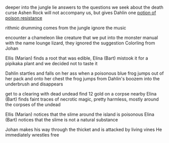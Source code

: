 deeper into the jungle lie answers to the questions we seek about the death curse
Ashen Rock will not accompany us, but gives Dahlin one [potion of poison resistance](https://2e.aonprd.com/Equipment.aspx?ID=192)

rithmic drumming comes from the jungle
ignore the music

encounter a chameleon like creature that we put into the monster manual with the name lounge lizard, they ignored the suggestion Colorling from Johan

Ellis (Marian) finds a root that was edible, Elina (Bart) mistook it for a pipikaka plant and we decided not to taste it

Dahlin startles and falls on her ass when a poisonous blue frog jumps out of her pack and onto her chest
the frog jumps from Dahlin's boozem into the underbrush and disappears

get to a clearing with dead undead
find 12 gold on a corpse nearby
Elina (Bart) finds faint traces of necrotic magic, pretty harmless, mostly around the corpses of the undead

Ellis (Marian) notices that the slime around the island is poisonous
Elina (Bart) notices that the slime is not a natural substance

Johan makes his way through the thicket and is attacked by living vines
He immediately wrestles free
